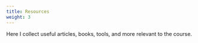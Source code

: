 ```yaml
---
title: Resources
weight: 3
---
```


Here I collect useful articles, books, tools, and more relevant to the course.
